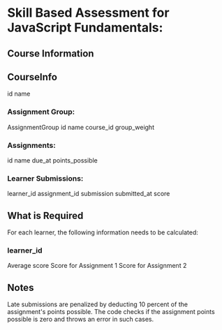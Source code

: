 <h1>Skill Based Assessment for JavaScript Fundamentals:</h1>

<h2>Course Information</h2>

<h2>CourseInfo</h2>
id
name

<h3>Assignment Group:</h3>
AssignmentGroup id
name
course_id
group_weight

<h3>Assignments:</h3>
id
name
due_at
points_possible

<h3>Learner Submissions:</h3>
learner_id
assignment_id
submission
submitted_at
score

<h2>What is Required</h2>
For each learner, the following information needs to be calculated:

<h3>learner_id</h3>
Average score
Score for Assignment 1
Score for Assignment 2

<h2>Notes</h2>
Late submissions are penalized by deducting 10 percent of the assignment's points possible.
The code checks if the assignment points possible is zero and throws an error in such cases.
